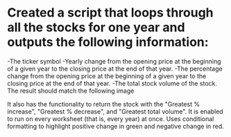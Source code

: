 # Created a script that loops through all the stocks for one year and outputs the following information:

-The ticker symbol
-Yearly change from the opening price at the beginning of a given year to the closing price at the end of that year.
-The percentage change from the opening price at the beginning of a given year to the closing price at the end of that year.
-The total stock volume of the stock. The result should match the following image

It also has the functionality to return the stock with the "Greatest % increase", "Greatest % decrease", and "Greatest total volume". 
It is enabled to run on every worksheet (that is, every year) at once.
Uses conditional formatting to highlight positive change in green and negative change in red.
